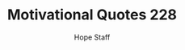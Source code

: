 ---
image: /assets/img/mq/mq_228_gogh.png
title: Motivational Quotes 228
categories:
  - Motivational Quotes
author: Hope Staff
notes: Motivational Quotes 228
embed: >-
  EMBED_GOES_HERE
transcript: >-
  SOME LINES OF TEXT START HERE
---